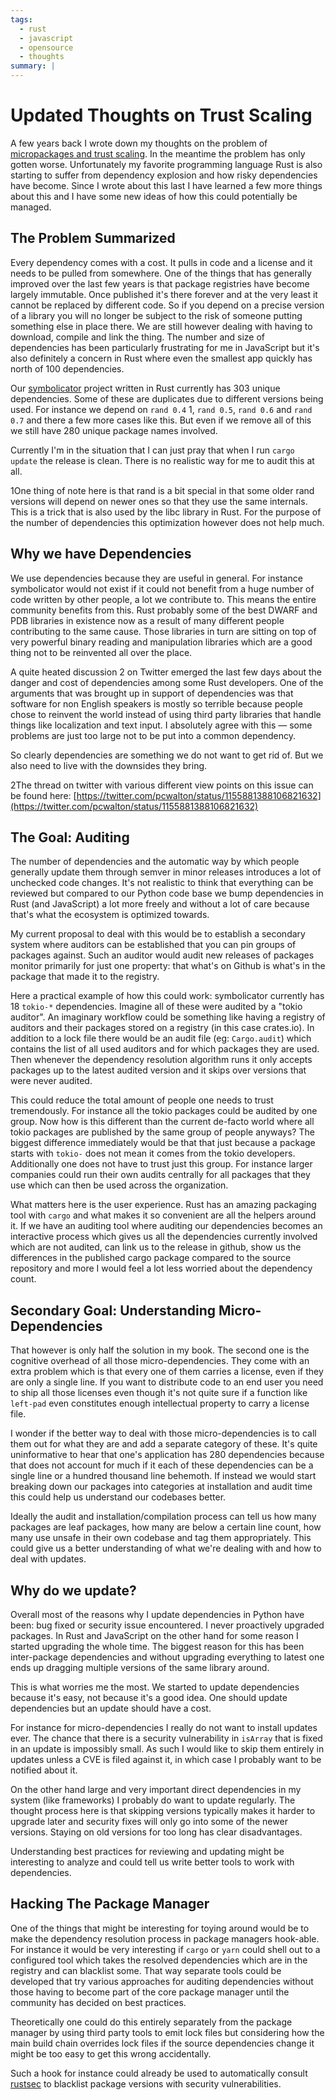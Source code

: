 ```yaml
---
tags:
  - rust
  - javascript
  - opensource
  - thoughts
summary: |
---
```


# Updated Thoughts on Trust Scaling

A few years back I wrote down my thoughts on the problem of [micropackages
and trust scaling](/2016/3/24/open-source-trust-scaling/).  In the
meantime the problem has only gotten worse.  Unfortunately my favorite
programming language Rust is also starting to suffer from dependency
explosion and how risky dependencies have become.  Since I wrote about
this last I have learned a few more things about this and I have some new
ideas of how this could potentially be managed.

## The Problem Summarized

Every dependency comes with a cost.  It pulls in code and a license and it
needs to be pulled from somewhere.  One of the things that has generally
improved over the last few years is that package registries have become
largely immutable.  Once published it's there forever and at the very
least it cannot be replaced by different code.  So if you depend on a
precise version of a library you will no longer be subject to the risk of
someone putting something else in place there.  We are still however
dealing with having to download, compile and link the thing.  The number
and size of dependencies has been particularly frustrating for me in
JavaScript but it's also definitely a concern in Rust where even the
smallest app quickly has north of 100 dependencies.

Our [symbolicator](https://github.com/getsentry/symbolicator) project
written in Rust currently has 303 unique dependencies.  Some of these are
duplicates due to different versions being used.  For instance we depend
on `rand 0.4` 1, `rand 0.5`, `rand 0.6` and `rand 0.7` and there a few more
cases like this.  But even if we remove all of this we still have 280
unique package names involved.

Currently I'm in the situation that I can just pray that when I run `cargo
update` the release is clean.  There is no realistic way for me to audit
this at all.

1One thing of note here is that rand is a bit special in that some
older rand versions will depend on newer ones so that they use the same
internals.  This is a trick that is also used by the libc library in
Rust.  For the purpose of the number of dependencies this optimization
however does not help much.

## Why we have Dependencies

We use dependencies because they are useful in general.  For instance
symbolicator would not exist if it could not benefit from a huge number of
code written by other people, a lot we contribute to.  This means the
entire community benefits from this.  Rust probably some of the best DWARF
and PDB libraries in existence now as a result of many different people
contributing to the same cause.  Those libraries in turn are sitting on
top of very powerful binary reading and manipulation libraries which are a
good thing not to be reinvented all over the place.

A quite heated discussion 2 on Twitter emerged the last few days about the
danger and cost of dependencies among some Rust developers.  One of the
arguments that was brought up in support of dependencies was that software
for non English speakers is mostly so terrible because people chose to
reinvent the world instead of using third party libraries that handle
things like localization and text input.  I absolutely agree with this —
some problems are just too large not to be put into a common dependency.

So clearly dependencies are something we do not want to get rid of.  But
we also need to live with the downsides they bring.

2The thread on twitter with various different view points on this
issue can be found here: [https://twitter.com/pcwalton/status/1155881388106821632](https://twitter.com/pcwalton/status/1155881388106821632)

## The Goal: Auditing

The number of dependencies and the automatic way by which people generally
update them through semver in minor releases introduces a lot of unchecked
code changes.  It's not realistic to think that everything can be reviewed
but compared to our Python code base we bump dependencies in Rust (and
JavaScript) a lot more freely and without a lot of care because that's
what the ecosystem is optimized towards.

My current proposal to deal with this would be to establish a secondary
system where auditors can be established that you can pin groups of
packages against.  Such an auditor would audit new releases of packages
monitor primarily for just one property: that what's on Github is what's
in the package that made it to the registry.

Here a practical example of how this could work: symbolicator currently
has 18 `tokio-*` dependencies.  Imagine all of these were audited by a
"tokio auditor".  An imaginary workflow could be something like having a
registry of auditors and their packages stored on a registry (in this case
crates.io).  In addition to a lock file there would be an audit file (eg:
`Cargo.audit`) which contains the list of all used auditors and for which
packages they are used.  Then whenever the dependency resolution algorithm
runs it only accepts packages up to the latest audited version and it
skips over versions that were never audited.

This could reduce the total amount of people one needs to trust
tremendously.  For instance all the tokio packages could be audited by one
group.  Now how is this different than the current de-facto world where
all tokio packages are published by the same group of people anyways?  The
biggest difference immediately would be that that just because a package
starts with `tokio-` does not mean it comes from the tokio developers.
Additionally one does not have to trust just this group.  For instance
larger companies could run their own audits centrally for all packages
that they use which can then be used across the organization.

What matters here is the user experience.  Rust has an amazing packaging
tool with `cargo` and what makes it so convenient are all the helpers
around it.  If we have an auditing tool where auditing our dependencies
becomes an interactive process which gives us all the dependencies
currently involved which are not audited, can link us to the release in
github, show us the differences in the published cargo package compared to
the source repository and more I would feel a lot less worried about the
dependency count.

## Secondary Goal: Understanding Micro-Dependencies

That however is only half the solution in my book.  The second one is the
cognitive overhead of all those micro-dependencies.  They come with an extra
problem which is that every one of them carries a license, even if they
are only a single line.  If you want to distribute code to an end user you
need to ship all those licenses even though it's not quite sure if a
function like `left-pad` even constitutes enough intellectual property to
carry a license file.

I wonder if the better way to deal with those micro-dependencies is to call
them out for what they are and add a separate category of these.  It's
quite uninformative to hear that one's application has 280 dependencies
because that does not account for much if it each of these dependencies
can be a single line or a hundred thousand line behemoth.  If instead we
would start breaking down our packages into categories at installation and
audit time this could help us understand our codebases better.

Ideally the audit and installation/compilation process can tell us how
many packages are leaf packages, how many are below a certain line count,
how many use unsafe in their own codebase and tag them appropriately.
This could give us a better understanding of what we're dealing with and
how to deal with updates.

## Why do we update?

Overall most of the reasons why I update dependencies in Python have been:
bug fixed or security issue encountered.  I never proactively upgraded
packages.  In Rust and JavaScript on the other hand for some reason I
started upgrading the whole time.  The biggest reason for this has been
inter-package dependencies and without upgrading everything to latest one
ends up dragging multiple versions of the same library around.

This is what worries me the most.  We started to update dependencies
because it's easy, not because it's a good idea.  One should update
dependencies but an update should have a cost.

For instance for micro-dependencies I really do not want to install updates
ever.  The chance that there is a security vulnerability in `isArray` that
is fixed in an update is impossibly small.  As such I would like to skip
them entirely in updates unless a CVE is filed against it, in which case I
probably want to be notified about it.

On the other hand large and very important direct dependencies in my
system (like frameworks) I probably do want to update regularly.  The
thought process here is that skipping versions typically makes it harder
to upgrade later and security fixes will only go into some of the newer
versions.  Staying on old versions for too long has clear disadvantages.

Understanding best practices for reviewing and updating might be
interesting to analyze and could tell us write better tools to work with
dependencies.

## Hacking The Package Manager

One of the things that might be interesting for toying around would be to
make the dependency resolution process in package managers hook-able.  For
instance it would be very interesting if `cargo` or `yarn` could shell out
to a configured tool which takes the resolved dependencies which are in
the registry and can blacklist some.  That way separate tools could be
developed that try various approaches for auditing dependencies without
those having to become part of the core package manager until the
community has decided on best practices.

Theoretically one could do this entirely separately from the package
manager by using third party tools to emit lock files but considering how
the main build chain overrides lock files if the source dependencies
change it might be too easy to get this wrong accidentally.

Such a hook for instance could already be used to automatically consult
[rustsec](https://crates.io/crates/rustsec) to blacklist package
versions with security vulnerabilities.
